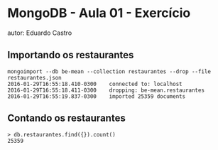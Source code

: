 # MongoDB - Aula 01 - Exercício
autor: Eduardo Castro

## Importando os restaurantes

```
mongoimport --db be-mean --collection restaurantes --drop --file restaurantes.json
2016-01-29T16:55:18.410-0300    connected to: localhost
2016-01-29T16:55:18.411-0300    dropping: be-mean.restaurantes
2016-01-29T16:55:19.837-0300    imported 25359 documents
```

## Contando os restaurantes

```
> db.restaurantes.find({}).count()
25359
```
